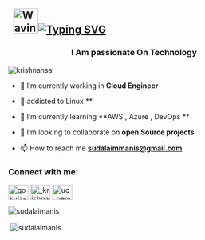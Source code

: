 ## &nbsp; <img src="https://c.tenor.com/oqyUP8ollp8AAAAi/amphibia-anne-boonchuy.gif" alt="Waving hand" width="50px">[![Typing SVG](https://readme-typing-svg.herokuapp.com?font=Ubuntu&color=%2336BCF7&vCenter=true&height=35&lines=root%40sudalai-mani-s~%23+whoami;%E2%9C%93+Devops+Engineer;%E2%9C%93+Cloud+Engineer+;%E2%9C%93+Security+Engineer+;%E2%9C%93+Blogger+;%E2%9C%93+Youtuber+;%E2%9C%93+Automation+Developer+;%E2%9C%93+Open+source+Toolmaker+)](https://git.io/typing-svg)



###

<h3 align="center">I Am passionate On Technology</h3>

<p
 align="left"> <img
src="https://komarev.com/ghpvc/?username=sudalaimanis&label=Profile%20views&color=0e75b6&style=flat"
 alt="krishnansai" /> </p>

- 🔭 I’m currently working in **Cloud Engineer**

- 🔭 addicted to Linux **

- 🌱 I’m currently learning **AWS , Azure , DevOps **


- 👯 I’m looking to collaborate on **open Source projects**


- 📫 How to reach me **sudalaimmanis@gmail.com**


<h3 align="left">Connect with me:</h3>
<p align="left">
<a 
href="https://www.linkedin.com/in/sudalaimanis/" 
target="blank"><img align="center" 
src="https://raw.githubusercontent.com/rahuldkjain/github-profile-readme-generator/master/src/images/icons/Social/linked-in-alt.svg"
 alt="gokula-krishnan-k-4328a3202" height="30" width="40" 
/></a>
<a 
href="https://www.instagram.com/sudalaimani_ss/" target="blank"><img 
align="center" 
src="https://raw.githubusercontent.com/rahuldkjain/github-profile-readme-generator/master/src/images/icons/Social/instagram.svg"
 alt="_krishnan_sai_" height="30" width="40" /></a>
<a 
href="https://www.youtube.com/@skyhigh3970"
target="blank"><img align="center" 
src="https://raw.githubusercontent.com/rahuldkjain/github-profile-readme-generator/master/src/images/icons/Social/youtube.svg"
 alt="uc_oemyocgk5-dz1a2aih6kq" height="30" width="40" /></a>

</p>




<p><img align="left" 
src="https://github-readme-stats.vercel.app/api/top-langs?username=sudalaimanis&show_icons=true&locale=en&layout=compact"
 alt="sudalaimanis" /></p>

<br />

<p>&nbsp;<img 
align="center" 
src="https://github-readme-stats.vercel.app/api?username=sudalaimanis&show_icons=true&locale=en"
 alt="sudalaimanis" /></p>



